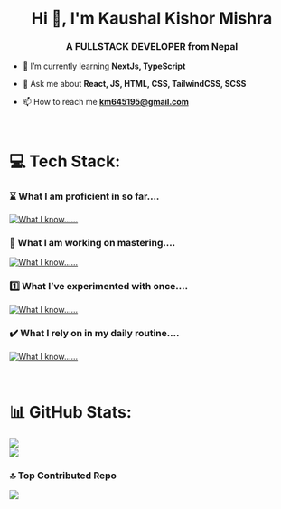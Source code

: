 <h1 align="center">Hi 👋, I'm Kaushal Kishor Mishra</h1>
<h3 align="center">A FULLSTACK DEVELOPER from Nepal</h3>

- 🌱 I’m currently learning **NextJs, TypeScript**

- 💬 Ask me about **React, JS, HTML, CSS, TailwindCSS, SCSS**

- 📫 How to reach me **km645195@gmail.com**

<br/>

# 💻 Tech Stack:
### ⌛ What I am proficient in so far....
[![What I know......](https://skillicons.dev/icons?i=js,html,css,figma,materialui,mongodb,react,python,sequelize,tailwind,postgres,ts,prisma,express,postman,vite,sass&perline=10)](https://skillicons.dev)

### 📑 What I am working on mastering....
[![What I know......](https://skillicons.dev/icons?i=nextjs,supabase,firebase,blender,threejs,redis,vim,tensorflow&perline=10)](https://skillicons.dev)

### 1️⃣ What I’ve experimented with once....
[![What I know......](https://skillicons.dev/icons?i=ae,anaconda,django,flutter,laravel,ps,unity,unreal,wordpress,vue,xd,webflow&perline=10)](https://skillicons.dev)

### ✔️ What I rely on in my daily routine....
[![What I know......](https://skillicons.dev/icons?i=arch,vscode,zed,neovim,react,js,ts,css,tailwind,html,nextjs,vite,figma,postman,regex,bash,nodejs,notion,powershell,prisma,postgres,sequelize&perline=10)](https://skillicons.dev)

<br/>

# 📊 GitHub Stats:
![](https://github-readme-stats.vercel.app/api?username=KaushalKishorMishra&theme=dark&hide_border=false&include_all_commits=true&count_private=true)<br/>
![](https://github-readme-streak-stats.herokuapp.com/?user=KaushalKishorMishra&theme=dark&hide_border=false)<br/>

### 🔝 Top Contributed Repo
![](https://github-contributor-stats.vercel.app/api?username=KaushalKishorMishra&limit=10&theme=dark&combine_all_yearly_contributions=true)

<!-- Proudly created with GPRM ( https://gprm.itsvg.in ) -->
